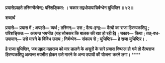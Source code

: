 **प्रयासेऽपहते तस्मिन्दैत्येन्द्र: परिशङ्कित: ।** **चकार तद्वधोपायान्निर्बन्धेन युधिष्ठिर ॥ ४२॥** 

**शब्दार्थ** 

**प्रयासे—** **प्रयास में** **; अपहते—** **व्यर्थ** **; तस्मिन्—** **उस** **; दैत्य-इन्द्र:—** **दैत्यों का राजा हिरण्यकशिपु** **; परिशङ्कित:—** **अत्यन्त भयभीत** **(यह सोचकर कि बालक की रक्षा हो रही है)** **; चकार—** **किया** **; तत्-वध-उपायान्—** **उसे मारने के विविध उपाय** **; निर्बन्धेन—** **संकल्प से** **; युधिष्ठिर—** **हे राजा युधिष्ठिर।** **.** 

**हे राजा युधिष्ठिर, जब प्रह्लाद महाराज को मार डालने के असुरों के सारे प्रयास निष्फल हो** **गये तो दैत्यराज हिरण्यकशिपु अत्यन्त भयभीत होकर उसे मारने के अन्य उपायों की योजना** **करने लगा।** **** 